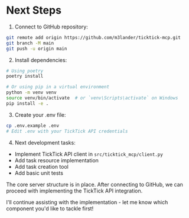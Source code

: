 # Next Steps

1. Connect to GitHub repository:
```bash
git remote add origin https://github.com/m3lander/ticktick-mcp.git
git branch -M main
git push -u origin main
```

2. Install dependencies:
```bash
# Using poetry
poetry install

# Or using pip in a virtual environment
python -m venv venv
source venv/bin/activate  # or `venv\Scripts\activate` on Windows
pip install -e .
```

3. Create your .env file:
```bash
cp .env.example .env
# Edit .env with your TickTick API credentials
```

4. Next development tasks:
- Implement TickTick API client in `src/ticktick_mcp/client.py`
- Add task resource implementation
- Add task creation tool
- Add basic unit tests

The core server structure is in place. After connecting to GitHub, we can proceed with implementing the TickTick API integration.

I'll continue assisting with the implementation - let me know which component you'd like to tackle first!